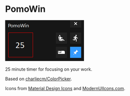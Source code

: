 # PomoWin

![Screenshot](./screenshot.png)

25 minute timer for focusing on your work.

Based on [charliecm/ColorPicker](https://github.com/charliecm/ColorPicker/).

Icons from [Material Design Icons](https://material.io/icons/) and [ModernUIIcons.com](http://modernuiicons.com).